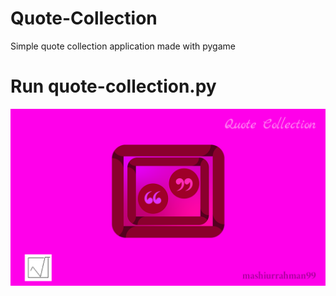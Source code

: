 # Quote-Collection
Simple quote collection application made with pygame

# Run quote-collection.py

![](https://github.com/01one/Quote-Collection/blob/main/presentation/logo.png)
